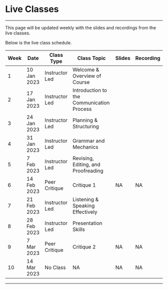 # Live Classes

---

This page will be updated weekly with the slides and recordings from the live classes.

Below is the live class schedule.

| Week  | Date | Class Type | Class Topic | Slides | Recording |
| --- | --- | --- | --- | --- | --- |
| 1 | 10 Jan 2023 | Instructor Led | Welcome & Overview of Course |  |  |
| 2 | 17 Jan 2023 | Instructor Led | Introduction to the Communication Process |  |  |
| 3 | 24 Jan 2023 | Instructor Led | Planning & Structuring |  |  |
| 4 | 31 Jan 2023 | Instructor Led | Grammar and Mechanics |  |  |
| 5 | 7 Feb 2023 | Instructor Led | Revising, Editing, and Proofreading |  |  |
| 6 | 14 Feb 2023 | Peer Critique | Critique 1  | NA | NA |
| 7 | 21 Feb 2023 | Instructor Led | Listening & Speaking Effectively |  |  |
| 8 | 28 Feb 2023 | Instructor Led | Presentation Skills|  |  |
| 9 | 7 Mar 2023 | Peer Critique  | Critique 2 | NA | NA |
| 10 | 14 Mar 2023 | No Class  | NA| NA | NA |

---
